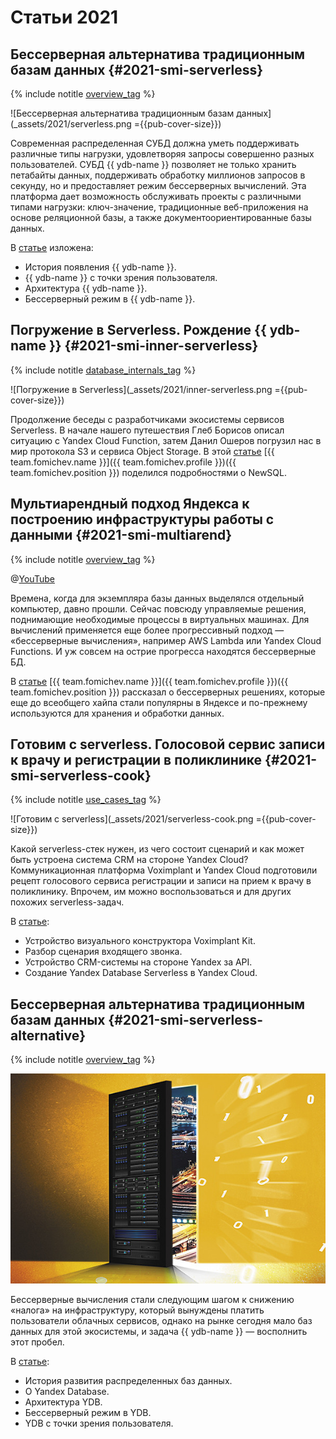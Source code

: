 # Статьи 2021

## Бессерверная альтернатива традиционным базам данных {#2021-smi-serverless}

{% include notitle [overview_tag](../_includes/tags.md#overview) %}

![Бессерверная альтернатива традиционным базам данных](_assets/2021/serverless.png ={{pub-cover-size}})

Современная распределенная СУБД должна уметь поддерживать различные типы нагрузки, удовлетворяя запросы совершенно разных пользователей. СУБД {{ ydb-name }} позволяет не только хранить петабайты данных, поддерживать обработку миллионов запросов в секунду, но и предоставляет режим бессерверных вычислений. Эта платформа дает возможность обслуживать проекты с различными типами нагрузки: ключ-значение, традиционные веб-приложения на основе реляционной базы, а также документоориентированные базы данных.

В [статье](https://habr.com/ru/post/562746/) изложена:

* История появления {{ ydb-name }}.
* {{ ydb-name }} с точки зрения пользователя.
* Архитектура {{ ydb-name }}.
* Бессерверный режим в {{ ydb-name }}.

## Погружение в Serverless. Рождение {{ ydb-name }} {#2021-smi-inner-serverless}

{% include notitle [database_internals_tag](../_includes/tags.md#database_internals) %}

![Погружение в Serverless](_assets/2021/inner-serverless.png ={{pub-cover-size}})

Продолжение беседы с разработчиками экосистемы сервисов Serverless. В начале нашего путешествия Глеб Борисов описал ситуацию с Yandex Cloud Function, затем Данил Ошеров погрузил нас в мир протокола S3 и сервиса Object Storage. В этой [статье](https://habr.com/ru/post/552032/) [{{ team.fomichev.name }}]({{ team.fomichev.profile }})({{ team.fomichev.position }}) поделился подробностями о NewSQL.

## Мультиарендный подход Яндекса к построению инфраструктуры работы с данными {#2021-smi-multiarend}

{% include notitle [overview_tag](../_includes/tags.md#overview) %}

@[YouTube](https://youtu.be/35Q2338ywEw)

Времена, когда для экземпляра базы данных выделялся отдельный компьютер, давно прошли. Сейчас повсюду управляемые решения, поднимающие необходимые процессы в виртуальных машинах. Для вычислений применяется еще более прогрессивный подход — «бессерверные вычисления», например AWS Lambda или Yandex Cloud Functions. И уж совсем на острие прогресса находятся бессерверные БД.

В [статье](https://habr.com/ru/company/yandex/blog/564854/) [{{ team.fomichev.name }}]({{ team.fomichev.profile }})({{ team.fomichev.position }}) рассказал о бессерверных решениях, которые еще до всеобщего хайпа стали популярны в Яндексе и по-прежнему используются для хранения и обработки данных.

## Готовим c serverless. Голосовой сервис записи к врачу и регистрации в поликлинике {#2021-smi-serverless-cook}

{% include notitle [use_cases_tag](../_includes/tags.md#use_cases) %}

![Готовим c serverless](_assets/2021/serverless-cook.png ={{pub-cover-size}})

Какой serverless-стек нужен, из чего состоит сценарий и как может быть устроена система CRM на стороне Yandex Cloud? Коммуникационная платформа Voximplant и Yandex Cloud подготовили рецепт голосового сервиса регистрации и записи на прием к врачу в поликлинику. Впрочем, им можно воспользоваться и для других похожих serverless-задач.

В [статье](https://habr.com/ru/post/547970/):

* Устройство визуального конструктора Voximplant Kit.
* Разбор сценария входящего звонка.
* Устройство CRM-системы на стороне Yandex за API.
* Создание Yandex Database Serverless в Yandex Cloud.

## Бессерверная альтернатива традиционным базам данных {#2021-smi-serverless-alternative}

{% include notitle [overview_tag](../_includes/tags.md#overview) %}

![Бессерверная альтернатива традиционным базам данных](./_assets/2021/serverless-alternative.jpeg)

Бессерверные вычисления стали следующим шагом к снижению «налога» на инфраструктуру, который вынуждены платить пользователи облачных сервисов, однако на рынке сегодня мало баз данных для этой экосистемы, и задача {{ ydb-name }} — восполнить этот пробел.

В [статье](https://www.osp.ru/os/2021/01/13055826):

* История развития распределенных баз данных.
* О Yandex Database.
* Архитектура YDB.
* Бессерверный режим в YDB.
* YDB с точки зрения пользователя.